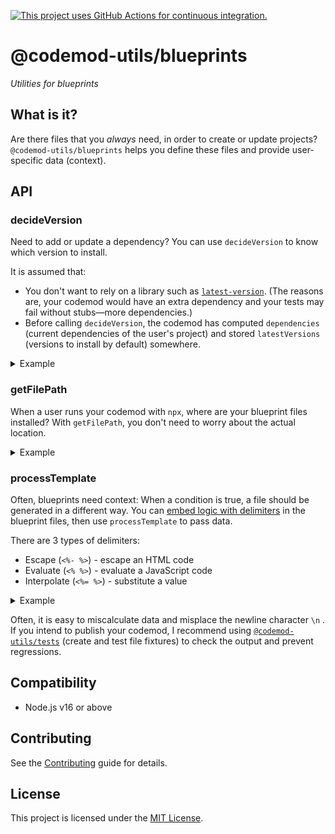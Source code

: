 [![This project uses GitHub Actions for continuous integration.](https://github.com/ijlee2/codemod-utils/actions/workflows/ci.yml/badge.svg)](https://github.com/ijlee2/codemod-utils/actions/workflows/ci.yml)

# @codemod-utils/blueprints

_Utilities for blueprints_


## What is it?

Are there files that you _always_ need, in order to create or update projects? `@codemod-utils/blueprints` helps you define these files and provide user-specific data (context).


## API

### decideVersion

Need to add or update a dependency? You can use `decideVersion` to know which version to install.

It is assumed that:

- You don't want to rely on a library such as [`latest-version`](https://www.npmjs.com/package/latest-version). (The reasons are, your codemod would have an extra dependency and your tests may fail without stubs—more dependencies.)
- Before calling `decideVersion`, the codemod has computed `dependencies` (current dependencies of the user's project) and stored `latestVersions` (versions to install by default) somewhere.

<details>

<summary>Example</summary>

Step 1. Pass `latestVersions` to `decideVersion`.

```js
import { decideVersion } from '@codemod-utils/blueprints';

// Hardcode the versions
const latestVersions = new Map([
  ['embroider-css-modules', '0.1.2'],
  ['webpack', '5.82.0'],
]);

// Create a wrapper
export function getVersion(packageName, options) {
  const { dependencies } = options;

  return decideVersion(packageName, {
    dependencies,
    latestVersions,
  });
}
```

Step 2. Pass `dependencies` to `decideVersion`.

```js
// `dependencies` obtained from the user's `package.json`
const options = {
  dependencies: new Map([
    ['webpack', '^5.79.0'],
  ]),
};

// Query version
getVersion('embroider-css-modules', options); // '^0.1.2'
getVersion('webpack', options); // '^5.79.0' (no-op)
```

</details>


### getFilePath

When a user runs your codemod with `npx`, where are your blueprint files installed? With `getFilePath`, you don't need to worry about the actual location.

<details>

<summary>Example</summary>

Step 1. Pass `import.meta.url` to `getFilePath`. Append the relative path to your blueprints folder.

```js
import { join } from 'node:path';

import { getFilePath } from '@codemod-utils/blueprints';

const fileURL = import.meta.url;

// Create a wrapper
export const blueprintsRoot = join(getFilePath(fileURL), '../../blueprints');
```

Step 2. Prepend the file path with `blueprintsRoot`.

```js
import { readFileSync } from 'node:fs';
import { join } from 'node:path';

// Read file
const blueprintFilePath = '__addonLocation__/rollup.config.mjs';

const blueprintFile = readFileSync(
  join(blueprintsRoot, blueprintFilePath),
  'utf8',
);
```

</details>


### processTemplate

Often, blueprints need context: When a condition is true, a file should be generated in a different way. You can [embed logic with delimiters](https://lodash.com/docs/#template) in the blueprint files, then use `processTemplate` to pass data.

There are 3 types of delimiters:

- Escape (`<%- %>`) - escape an HTML code
- Evaluate (`<% %>`) - evaluate a JavaScript code
- Interpolate (`<%= %>`) - substitute a value

<details>

<summary>Example</summary>

Step 1. Indicate how the file should be created.

```js
/* blueprints/__addonLocation__/rollup.config.mjs */
<% if (options.packages.addon.hasTypeScript) { %>import typescript from 'rollup-plugin-ts';<% } else { %>import { babel } from '@rollup/plugin-babel';<% } %>
import copy from 'rollup-plugin-copy';
import { Addon } from '@embroider/addon-dev/rollup';

const addon = new Addon({
  srcDir: 'src',
  destDir: 'dist',
});

export default {
  output: addon.output(),

  plugins: [
    addon.publicEntrypoints([<%= context.addon.publicEntrypoints.map((filePath) => `'${filePath}'`).join(', ') %>]),

    addon.appReexports([<%= context.addon.appReexports.map((filePath) => `'${filePath}'`).join(', ') %>]),

    addon.dependencies(),

    // ...
  ],
};
```

Step 2. Pass data to the file.

```js
import { readFileSync } from 'node:fs';
import { join } from 'node:path';

// Read file
const blueprintFilePath = '__addonLocation__/rollup.config.mjs';

const blueprintFile = readFileSync(
  join(blueprintsRoot, blueprintFilePath),
  'utf8',
);

// Process file
processTemplate(blueprintFile, {
  context, // context = { addon: ... }
  options, // options = { packages: ... }
});
```

</details>

Often, it is easy to miscalculate data and misplace the newline character `\n` . If you intend to publish your codemod, I recommend using [`@codemod-utils/tests`](../tests) (create and test file fixtures) to check the output and prevent regressions.


## Compatibility

* Node.js v16 or above


## Contributing

See the [Contributing](../../CONTRIBUTING.md) guide for details.


## License

This project is licensed under the [MIT License](LICENSE.md).
